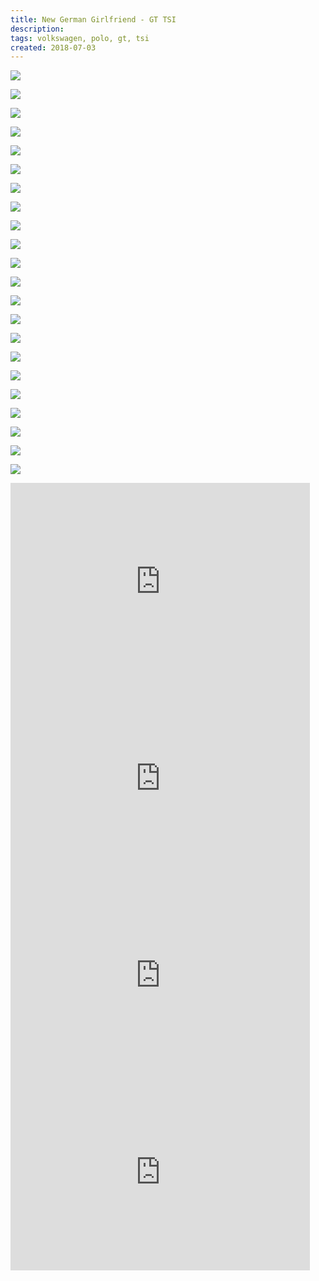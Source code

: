 ```yaml
---
title: New German Girlfriend - GT TSI
description: 
tags: volkswagen, polo, gt, tsi
created: 2018-07-03
---
```


![](https://static.karthikdivi.com/images/post/1530642178683/0_2_volkswagen_polo_gt_tsi.jpg)

![](https://static.karthikdivi.com/images/post/1530642178683/1_2_volkswagen_polo_gt_tsi.jpg)

![](https://static.karthikdivi.com/images/post/1530642178683/1_3_volkswagen_polo_gt_tsi.jpg)

![](https://static.karthikdivi.com/images/post/1530642178683/1_4_volkswagen_polo_gt_tsi.jpg)


![](https://static.karthikdivi.com/images/post/1530642178683/1_5_volkswagen_polo_gt_tsi.jpg)


![](https://static.karthikdivi.com/images/post/1530642178683/1_6_volkswagen_polo_gt_tsi.jpg)

![](https://static.karthikdivi.com/images/post/1530642178683/3_1_volkswagen_polo_gt_tsi_front_gt_badge.jpg)

![](https://static.karthikdivi.com/images/post/1530642178683/3_2_volkswagen_polo_gt_tsi_side_gt_badge.jpg)

![](https://static.karthikdivi.com/images/post/1530642178683/3_3_volkswagen_polo_gt_tsi_rear_gt_badge.jpg)

![](https://static.karthikdivi.com/images/post/1530642178683/6_1_volkswagen_polo_gt_tsi_audis_tsi_engine.jpg)

![](https://static.karthikdivi.com/images/post/1530642178683/6_2_volkswagen_polo_gt_tsi_DSG_gear_box.jpg)

![](https://static.karthikdivi.com/images/post/1530642178683/6_3_volkswagen_polo_gt_tsi_aluminium_pedals.jpg)

![](https://static.karthikdivi.com/images/post/1530642178683/7_volkswagen_polo_gt_tsi_interior.jpg)

![](https://static.karthikdivi.com/images/post/1530642178683/9_1_volkswagen_polo_gt_tsi.jpg)

![](https://static.karthikdivi.com/images/post/1530642178683/9_2_volkswagen_polo_gt_tsi.jpg)

![](https://static.karthikdivi.com/images/post/1530642178683/9_3_volkswagen_polo_gt_tsi.jpg)

![](https://static.karthikdivi.com/images/post/1530642178683/9_4_volkswagen_polo_gt_tsi.jpg)

![](https://static.karthikdivi.com/images/post/1530642178683/9_5_volkswagen_polo_gt_tsi.jpg)

![](https://static.karthikdivi.com/images/post/1530642178683/9_6_volkswagen_polo_gt_tsi.jpg)

![](https://static.karthikdivi.com/images/post/1530642178683/9_7_volkswagen_polo_gt_tsi.jpg)

![](https://static.karthikdivi.com/images/post/1530642178683/9_8_volkswagen_polo_gt_tsi.jpg)


![](https://static.karthikdivi.com/images/post/1530642178683/9_9_1_volkswagen_polo_gt_tsi.jpg)


<iframe width="95%" height="315" src="https://www.youtube.com/embed/-jU32LCjf6o" frameborder="0" allow="autoplay; encrypted-media" allowfullscreen></iframe>
<br>

<iframe width="95%" height="315" src="https://www.youtube.com/embed/IEMIT8PYZJc" frameborder="0" allow="autoplay; encrypted-media" allowfullscreen></iframe>

<br>

<iframe width="95%" height="315" src="https://www.youtube.com/embed/xb9grCC067A" frameborder="0" allow="autoplay; encrypted-media" allowfullscreen></iframe>

<br>

<iframe width="95%" height="315" src="https://www.youtube.com/embed/KdE3QKIQzm0" frameborder="0" allow="autoplay; encrypted-media" allowfullscreen></iframe>